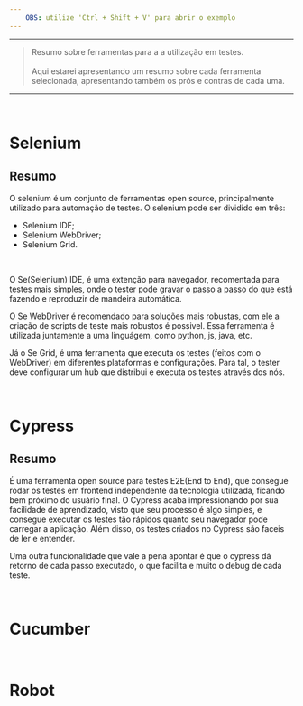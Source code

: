 ```yaml
---
    OBS: utilize 'Ctrl + Shift + V' para abrir o exemplo
---
```


___
 >  Resumo sobre ferramentas para a a utilização em testes.
    <br><br>
    Aqui estarei apresentando um resumo sobre cada ferramenta selecionada, apresentando também os prós e contras de cada uma.
___
<br>

# Selenium

## Resumo
 O selenium é um conjunto de ferramentas open source, principalmente utilizado para automação de testes. O selenium pode ser dividido em três: 
 <br>
 - Selenium IDE;
 - Selenium WebDriver;
 - Selenium Grid.
 <br>

 O Se(Selenium) IDE, é uma extenção para navegador, recomentada para testes mais simples, onde o tester pode gravar o passo a passo do que está fazendo e reproduzir de mandeira automática.

 O Se WebDriver é recomendado para soluções mais robustas, com ele a criação de scripts de teste mais robustos é possivel. Essa ferramenta é utilizada juntamente a uma linguágem, como python, js, java, etc.

 Já o Se Grid, é uma ferramenta que executa os testes (feitos com o WebDriver) em diferentes plataformas e configurações. Para tal, o tester deve configurar um hub que distribui e executa os testes através dos nós.


<br>

# Cypress

## Resumo 
 É uma ferramenta open source para testes E2E(End to End), que consegue rodar os testes em frontend independente da tecnologia utilizada, ficando bem próximo do usuário final. O Cypress acaba impressionando por sua facilidade de aprendizado, visto que seu processo é algo simples, e consegue executar os testes tão rápidos quanto seu navegador pode carregar a aplicação. Além disso, os testes criados no Cypress são faceis de ler e entender.
 
 Uma outra funcionalidade que vale a pena apontar é que o cypress dá retorno de cada passo executado, o que facilita e muito o debug de cada teste.

<br>

# Cucumber

<br>

# Robot

